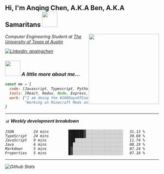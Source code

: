 <h2> Hi, I'm Anqing Chen, A.K.A Ben, A.K.A Samaritans <img src="https://media.giphy.com/media/mGcNjsfWAjY5AEZNw6/giphy.gif" width="50"></h2>
<img align='right' src="https://media.giphy.com/media/daZuNbOmzYuwoyp2ZJ/giphy.gif" width="230">
<p><em>Computer Engineering Student at <a href="http://www.utexas.edu">The University of Texas at Austin</a></p>

[![Linkedin: anqingchen](https://img.shields.io/badge/-anqingchen-blue?style=flat-square&logo=Linkedin&logoColor=white&link=https://www.linkedin.com/in/anqingchen/)](https://www.linkedin.com/in/anqingchen/)

### <img src="https://media.giphy.com/media/VgCDAzcKvsR6OM0uWg/giphy.gif" width="50"> A little more about me...  

```javascript
const me = {
  code: [Javascript, Typescript, Python, Java, C, C++, HTML, CSS],
  tools: [React, Redux, Node, Express, Flask, Docker],
  work: ["I am doing the #100DaysOfCode challenge", 
         "Working on Minecraft Mods and related content for @SpectralStudios"],
}
```
-------

📊 **Weekly development breakdown**
<!--START_SECTION:waka-->

```text
JSON         24 mins         ███████▓░░░░░░░░░░░░░░░░░   31.13 %
TypeScript   24 mins         ███████▓░░░░░░░░░░░░░░░░░   30.60 %
JavaScript   9 mins          ███░░░░░░░░░░░░░░░░░░░░░░   11.74 %
Java         6 mins          ██░░░░░░░░░░░░░░░░░░░░░░░   08.19 %
Markdown     5 mins          █▓░░░░░░░░░░░░░░░░░░░░░░░   07.24 %
Properties   5 mins          █▓░░░░░░░░░░░░░░░░░░░░░░░   07.18 %
```

<!--END_SECTION:waka-->

---

<img align="left" alt="Github Stats" src="https://github-readme-stats.vercel.app/api?username=anqingchen&show_icons=true&hide_border=true&count_private=true&theme=tokyonight" />
